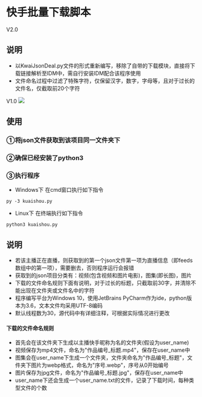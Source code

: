 快手批量下载脚本
===========
V2.0
## 说明
-	以KwaiJsonDeal.py文件的形式重新编写，移除了自带的下载模块，直接将下载链接解析至IDM中，需自行安装IDM配合该程序使用
- 文件命名过程中过滤了特殊字符，仅保留汉字，数字，字母等，且对于过长的文件名，仅截取前20个字符

V1.0
![](https://raw.githubusercontent.com/muyangren907/Kwai_download_script/master/screenshots/1.png)

## 使用

### ①将json文件获取到该项目同一文件夹下
### ②确保已经安装了python3
### ③执行程序
- Windows下
在cmd窗口执行如下指令
```
py -3 kuaishou.py
```
- Linux下
在终端执行如下指令
```
python3 kuaishou.py
```

## 说明
-	若该主播正在直播，则获取到的第一个json文件第一项为直播信息（即feeds数组中的第一项），需要删去，否则程序运行会报错
- 获取到的json项目分类有：视频(包含视频和图片电影)，图集(即长图)，图片
- 下载的文件命名规则下面有说明，对于过长的标题，只截取前30字，并清除不能出现在文件夹或文件名中的字符
- 程序编写平台为Windows 10，使用JetBrains PyCharm作为ide，python版本为3.6，文本文件均采用UTF-8编码
- 默认线程数为30，源代码中有详细注释，可根据实际情况进行更改

#### 下载的文件命名规则
- 首先会在该文件夹下生成以主播快手昵称为名的文件夹(假设为user_name)
-	视频保存为mp4文件，命名为"作品编号_标题.mp4"，保存在user_name中
- 图集会在user_name下生成一个文件夹，文件夹命名为"作品编号_标题"，文件夹下图片为webp格式，命名为"序号.webp"，序号从0开始编号
- 图片保存为jpg文件，命名为"作品编号_标题.jpg"，保存在user_name中
- user_name下还会生成一个user_name.txt的文件，记录了下载时间，每种类型文件的个数

